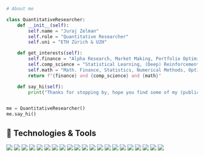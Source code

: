 ```python
# About me

class QuantitativeResearcher:
    def __init__(self):
        self.name = "Juraj Zelman"
        self.role = "Quantitative Researcher"
        self.uni = "ETH Zürich & UZH"

    def get_interests(self):
        self.finance = "Alpha Research, Market Making, Portfolio Optimization"
        self.comp_science = "Statistical Learning, (Deep) Reinforcement Learning"
        self.math = "Math. Finance, Statistics, Numerical Methods, Optimal Control"
        return f"{finance} and {comp_science} and {math}"

    def say_hi(self):
        print("Thanks for stopping by, hope you find some of my (public) work interesting!")


me = QuantitativeResearcher()
me.say_hi()
```

## 🔧 Technologies & Tools

![](https://img.shields.io/badge/Code-Python-informational?style=flat&logo=python&logoColor=white&color=5E81AC)
![](https://img.shields.io/badge/Code-Rust-informational?style=flat&logo=rust&logoColor=white&color=5E81AC)
![](https://img.shields.io/badge/Code-SQL-informational?style=flat&logo=postgresql&logoColor=white&color=5E81AC)
![](https://img.shields.io/badge/Code-R-276DC3?style=flat&logo=r&logoColor=white&color=5E81AC)
![](https://img.shields.io/badge/Tools-LaTeX-47A141?style=flat&logo=latex&logoColor=white&color=5E81AC)
![](https://img.shields.io/badge/Tools-Neovim-47A141?style=flat&logo=neovim&logoColor=white&color=5E81AC)
![](https://img.shields.io/badge/Tools-Poetry-informational?style=flat&logo=poetry&logoColor=white&color=5E81AC)
![](https://img.shields.io/badge/Tools-Ruff-informational?style=flat&logo=ruff&logoColor=white&color=5E81AC)
![](https://img.shields.io/badge/Tools-Scikit_learn-F7931E?style=flat&logo=scikit-learn&logoColor=white&color=5E81AC)
![](https://img.shields.io/badge/Tools-Numpy-777BB4?style=flat&logo=numpy&logoColor=white&color=5E81AC)
![](https://img.shields.io/badge/Tools-Polars-2C2D72?style=flat&logo=polars&logoColor=white&color=5E81AC)
![](https://img.shields.io/badge/Tools-CVXPY-informational?style=flat&logo=celestron&logoColor=white&color=5E81AC)
![](https://img.shields.io/badge/Tools-Pandas-2C2D72?style=flat&logo=pandas&logoColor=white&color=5E81AC)
![](https://img.shields.io/badge/Tools-PyTorch-EE4C2C?style=flat&logo=PyTorch&logoColor=white&color=5E81AC)
![](https://img.shields.io/badge/Tools-Selenium-informational?style=flat&logo=selenium&logoColor=white&color=5E81AC)
![](https://img.shields.io/badge/Tools-Docker-informational?style=flat&logo=docker&logoColor=white&color=5E81AC)
![](https://img.shields.io/badge/Editor-VS_Code-informational?style=flat&logo=vscodium&logoColor=white&color=5E81AC)
![](https://img.shields.io/badge/Tools-Git-informational?style=flat&logo=git&logoColor=white&color=5E81AC)
![](https://img.shields.io/badge/Shell-Bash-informational?style=flat&logo=gnu-bash&logoColor=white&color=5E81AC)
![](https://img.shields.io/badge/Terminal-Alacritty-informational?style=flat&logo=alacritty&logoColor=white&color=5E81AC)
![](https://img.shields.io/badge/OS-Arch_Linux-35BF5C?style=flat&logo=arch-linux&logoColor=white&color=5E81AC)